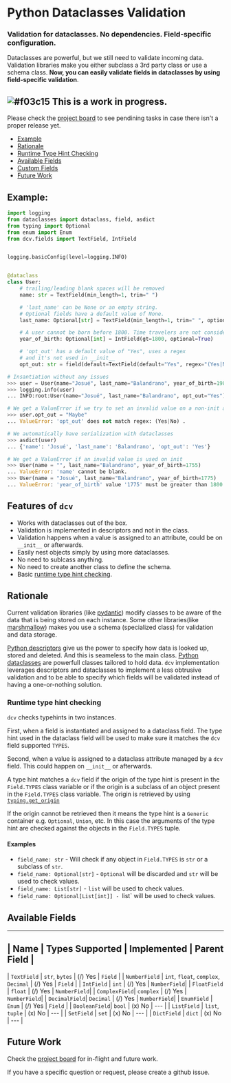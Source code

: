 # Python Dataclasses Validation

### Validation for dataclasses. No dependencies. Field-specific configuration.

Dataclasses are powerful, but we still need to validate incoming data.
Validation libraries make you either subclass a 3rd party class or use a schema class.
**Now, you can easily validate fields in dataclasses by using field-specific validation**.

## ![#f03c15](https://via.placeholder.com/15/f03c15/000000?text=+) This is a work in progress.
Please check the [project board](https://github.com/rmcomplexity/dataclasses-validation/projects/1) to see pendining tasks in case there isn't a proper release yet.

- [Example](#example)
- [Rationale](#rationale)
- [Runtime Type Hint Checking](#runtime-type-hint-checking)
- [Available Fields](#available-fields)
- [Custom Fields](#custom-fields)
- [Future Work](#future-work)

## Example:

```python
import logging
from dataclasses import dataclass, field, asdict
from typing import Optional
from enum import Enum
from dcv.fields import TextField, IntField


logging.basicConfig(level=logging.INFO)


@dataclass
class User:
    # trailing/leading blank spaces will be removed
    name: str = TextField(min_length=1, trim=" ")

    # 'last_name' can be None or an empty string.
    # Optional fields have a default value of None.
    last_name: Optional[str] = TextField(min_length=1, trim=" ", optional=True, blank=True)

    # A user cannot be born before 1800. Time travelers are not considered here :(.
    year_of_birth: Optional[int] = IntField(gt=1800, optional=True)

    # 'opt_out' has a default value of "Yes", uses a regex
    # and it's not used in __init__
    opt_out: str = field(default=TextField(default="Yes", regex="(Yes|No)"), init=False)

# Insantiation without any issues
>>> user = User(name="Josué", last_name="Balandrano", year_of_birth=1985)
>>> logging.info(user)
... INFO:root:User(name="Josué", last_name="Balandrano", opt_out="Yes")

# We get a ValueError if we try to set an invalid value on a non-init attr.
>>> user.opt_out = "Maybe"
... ValueError: 'opt_out' does not match regex: (Yes|No) .

# We automatically have serialization with dataclasses
>>> asdict(user)
... {'name': 'Josué', 'last_name': 'Balandrano', 'opt_out': 'Yes'}

# We get a ValueError if an invalid value is used on init
>>> User(name = "", last_name="Balandrano", year_of_birth=1755)
... ValueError: 'name' cannot be blank.
>>> User(name = "Josué", last_name="Balandrano", year_of_birth=1775)
... ValueError: 'year_of_birth' value '1775' must be greater than 1800.
```

## Features of `dcv`

- Works with dataclasses out of the box.
- Validation is implemented in descriptors and not in the class.
- Validation happens when a value is assigned to an attribute, could be on `__init__` or afterwards.
- Easily nest objects simply by using more dataclasses.
- No need to sublcass anything.
- No need to create another class to define the schema.
- Basic [runtime type hint checking](#runtime-type-hint-checking).

## Rationale

Current validation libraries (like [pydantic](https://pydantic-docs.helpmanual.io/))
modify classes to be aware of the data that is being stored on each instance.
Some other libraries(like [marshmallow](https://marshmallow.readthedocs.io/en/stable/))
makes you use a schema (specialized class) for validation and data storage.

[Python descriptors](https://docs.python.org/3/howto/descriptor.html)
give us the power to specify how data is looked up, stored and deleted.
And this is seameless to the main class. 
[Python dataclasses](https://docs.python.org/3/library/dataclasses.html)
are powerfull classes tailored to hold data.
`dcv` implementation leverages descriptors and dataclasses
to implement a less obtrusive validation and to be able to specify
which fields will be validated instead of having a one-or-nothing solution.

### Runtime type hint checking

`dcv` checks typehints in two instances.

First, when a field is instantiated and assigned to a dataclass field.
The type hint used in the dataclass field will be used to make sure it matches
the `dcv` field supported `TYPES`.

Second, when a value is assigned to a dataclass attribute managed by a `dcv` field.
This could happen on `__init__` or afterwards.

A type hint matches a `dcv` field if the
origin of the type hint is present in the `Field.TYPES` class variable or
if the origin is a subclass of an object present in the `Field.TYPES` class variable.
The origin is retrieved by using [`typing.get_origin`](https://docs.python.org/3/library/typing.html#typing.get_origin)

If the origin cannot be retrieved then it means the type hint is a `Generic` container
e.g. `Optional`, `Union`, etc. In this case the arguments of the type hint are
checked against the objects in the `Field.TYPES` tuple.

#### Examples

- `field_name: str` - Will check if any object in `Field.TYPES` is `str` or a subclass of `str`.
- `field_name: Optional[str]` - `Optional` will be discarded and `str` will be used to check values.
- `field_name: List[str]` - `list` will be used to check values.
- `field_name: Optional[List[int]] - `list` will be used to check values.

## Available Fields

---------------------------------------------------------------------------------------
| Name          | Types Supported                        | Implemented | Parent Field | 
---------------------------------------------------------------------------------------
| `TextField`   | `str`, `bytes`                         | (/) Yes     | `Field`      |
| `NumberField` | `int`, `float`, `complex`, `Decimal`   | (/) Yes     | `Field`      |
| `IntField`    | `int`                                  | (/) Yes     | `NumberField`|
| `FloatField`  | `float`                                | (/) Yes     | `NumberField`|
| `ComplexField`| `complex`                              | (/) Yes     | `NumberField`|
| `DecimalField`| `Decimal`                              | (/) Yes     | `NumberField`|
| `EnumField`   | `Enum`                                 | (/) Yes     | `Field`      |
| `BooleanField`| `bool`                                 | (x) No      |  ---         |
| `ListField`   | `list`, `tuple`                        | (x) No      |  ---         |
| `SetField`    | `set`                                  | (x) No      |  ---         |
| `DictField`   | `dict`                                 | (x) No      |  ---         |

## Future Work

Check the [project board](https://github.com/rmcomplexity/dataclasses-validation/projects/1) for in-flight and future work.

If you have a specific question or request, please create a github issue.

